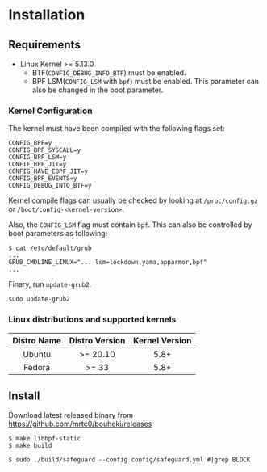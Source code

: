# Installation

## Requirements

* Linux Kernel >= 5.13.0
  * BTF(`CONFIG_DEBUG_INFO_BTF`) must be enabled.
  * BPF LSM(`CONFIG_LSM` with `bpf`) must be enabled. This parameter can also be changed in the boot parameter.

### Kernel Configuration

The kernel must have been compiled with the following flags set:

```shell
CONFIG_BPF=y
CONFIG_BPF_SYSCALL=y
CONFIG_BPF_LSM=y
CONFIF_BPF_JIT=y
CONFIG_HAVE_EBPF_JIT=y
CONFIG_BPF_EVENTS=y
CONFIG_DEBUG_INTO_BTF=y
```

Kernel compile flags can usually be checked by looking at `/proc/config.gz` or `/boot/config-<kernel-version>`.

Also, the `CONFIG_LSM` flag must contain `bpf`. This can also be controlled by boot parameters as following:

```shell
$ cat /etc/default/grub
...
GRUB_CMDLINE_LINUX="... lsm=lockdown,yama,apparmor,bpf"
...
```

Finary, run `update-grub2`.

```shell
sudo update-grub2
```

### Linux distributions and supported kernels

| Distro Name | Distro Version | Kernel Version |
|:-----------:|:--------------:|:--------------:|
| Ubuntu | >= 20.10 | 5.8+ |
| Fedora | >= 33 | 5.8+ |

## Install

Download latest released binary from https://github.com/mrtc0/bouheki/releases

```shell
$ make libbpf-static
$ make build

$ sudo ./build/safeguard --config config/safeguard.yml #|grep BLOCK
```